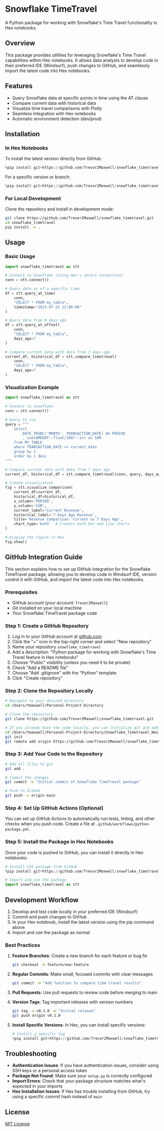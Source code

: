 # Snowflake TimeTravel

A Python package for working with Snowflake's Time Travel functionality in Hex notebooks.

## Overview

This package provides utilities for leveraging Snowflake's Time Travel capabilities within Hex notebooks. It allows data analysts to develop code in their preferred IDE (Windsurf), push changes to GitHub, and seamlessly import the latest code into Hex notebooks.

## Features

- Query Snowflake data at specific points in time using the AT clause
- Compare current data with historical data
- Visualize time travel comparisons with Plotly
- Seamless integration with Hex notebooks
- Automatic environment detection (dev/prod)

## Installation

### In Hex Notebooks

To install the latest version directly from GitHub:

```python
%pip install git+https://github.com/Trevor2Maxwell/snowflake_timetravel.git@main
```

For a specific version or branch:

```python
%pip install git+https://github.com/Trevor2Maxwell/snowflake_timetravel.git@v0.1.0
```

### For Local Development

Clone the repository and install in development mode:

```bash
git clone https://github.com/Trevor2Maxwell/snowflake_timetravel.git
cd snowflake_timetravel
pip install -e .
```

## Usage

### Basic Usage

```python
import snowflake_timetravel as stt

# Connect to Snowflake (using Hex's secure connection)
conn = stt.connect()

# Query data as of a specific time
df = stt.query_at_time(
    conn, 
    "SELECT * FROM my_table", 
    timestamp="2023-07-22 12:00:00"
)

# Query data from N days ago
df = stt.query_at_offset(
    conn,
    "SELECT * FROM my_table",
    days_ago=7
)

# Compare current data with data from 7 days ago
current_df, historical_df = stt.compare_timetravel(
    conn,
    "SELECT * FROM my_table",
    days_ago=7
)
```

### Visualization Example

```python
import snowflake_timetravel as stt

# Connect to Snowflake
conn = stt.connect()

# Query to run
query = """
    select 
        DATE_TRUNC('MONTH', TRANSACTION_DATE) AS PERIOD
        , sum(AMOUNT::float/100)::int as SUM
    from MY_TABLE
    where TRANSACTION_DATE <= current_date
    group by 1
    order by 1 desc
"""

# Compare current data with data from 7 days ago
current_df, historical_df = stt.compare_timetravel(conn, query, days_ago=7)

# Create visualization
fig = stt.visualize_comparison(
    current_df=current_df,
    historical_df=historical_df,
    x_column='PERIOD',
    y_column='SUM',
    current_label='Current Revenue',
    historical_label='7 Days Ago Revenue',
    title='Revenue Comparison: Current vs 7 Days Ago',
    chart_type='both'  # Creates both bar and line charts
)

# Display the figure in Hex
fig.show()
```

## GitHub Integration Guide

This section explains how to set up GitHub integration for the Snowflake TimeTravel package, allowing you to develop code in Windsurf IDE, version control it with GitHub, and import the latest code into Hex notebooks.

### Prerequisites

- GitHub account (your account: `Trevor2Maxwell`)
- Git installed on your local machine
- Your Snowflake TimeTravel package code

### Step 1: Create a GitHub Repository

1. Log in to your GitHub account at [github.com](https://github.com)
2. Click the "+" icon in the top-right corner and select "New repository"
3. Name your repository `snowflake_timetravel`
4. Add a description: "Python package for working with Snowflake's Time Travel feature in Hex notebooks"
5. Choose "Public" visibility (unless you need it to be private)
6. Check "Add a README file"
7. Choose "Add .gitignore" with the "Python" template
8. Click "Create repository"

### Step 2: Clone the Repository Locally

```bash
# Navigate to your desired directory
cd /Users/tmaxwell/Personal-Project-Directory

# Clone the repository
git clone https://github.com/Trevor2Maxwell/snowflake_timetravel.git

# If you already have the code locally, you can initialize git and add the remote
cd /Users/tmaxwell/Personal-Project-Directory/Snowflake_Timetravel_Hex_Workbook_Prod
git init
git remote add origin https://github.com/Trevor2Maxwell/snowflake_timetravel.git
```

### Step 3: Add Your Code to the Repository

```bash
# Add all files to git
git add .

# Commit the changes
git commit -m "Initial commit of Snowflake TimeTravel package"

# Push to GitHub
git push -u origin main
```

### Step 4: Set Up GitHub Actions (Optional)

You can set up GitHub Actions to automatically run tests, linting, and other checks when you push code. Create a file at `.github/workflows/python-package.yml`.

### Step 5: Install the Package in Hex Notebooks

Once your code is pushed to GitHub, you can install it directly in Hex notebooks:

```python
# Install the package from GitHub
%pip install git+https://github.com/Trevor2Maxwell/snowflake_timetravel.git@main

# Import and use the package
import snowflake_timetravel as stt
```

## Development Workflow

1. Develop and test code locally in your preferred IDE (Windsurf)
2. Commit and push changes to GitHub
3. In your Hex notebook, install the latest version using the pip command above
4. Import and use the package as normal

### Best Practices

1. **Feature Branches**: Create a new branch for each feature or bug fix
   ```bash
   git checkout -b feature/new-feature
   ```

2. **Regular Commits**: Make small, focused commits with clear messages
   ```bash
   git commit -m "Add function to compare time travel results"
   ```

3. **Pull Requests**: Use pull requests to review code before merging to main

4. **Version Tags**: Tag important releases with version numbers
   ```bash
   git tag -a v0.1.0 -m "Initial release"
   git push origin v0.1.0
   ```

5. **Install Specific Versions**: In Hex, you can install specific versions:
   ```python
   # Install a specific tag
   %pip install git+https://github.com/Trevor2Maxwell/snowflake_timetravel.git@v0.1.0
   ```

## Troubleshooting

- **Authentication Issues**: If you have authentication issues, consider using SSH keys or a personal access token
- **Package Not Found**: Make sure your `setup.py` is correctly configured
- **Import Errors**: Check that your package structure matches what's expected in your imports
- **Hex Installation Issues**: If Hex has trouble installing from GitHub, try using a specific commit hash instead of `main`

## License

[MIT License](LICENSE)
